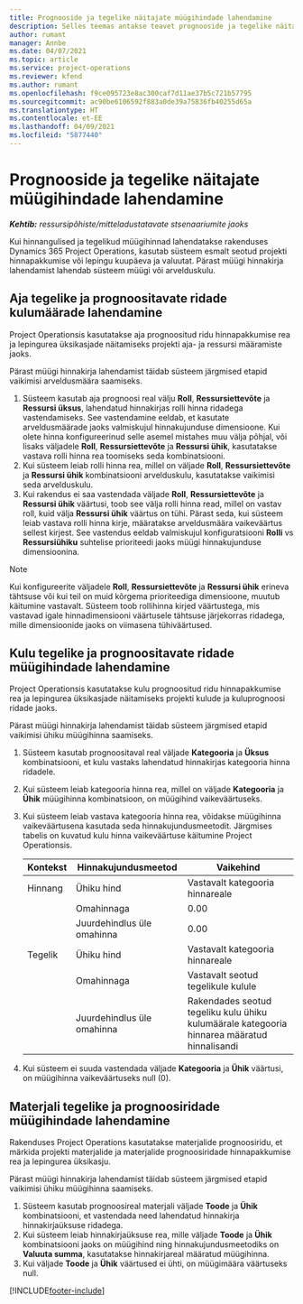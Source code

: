 ```yaml
---
title: Prognooside ja tegelike näitajate müügihindade lahendamine
description: Selles teemas antakse teavet prognooside ja tegelike näitajate müügihindade lahendamise kohta.
author: rumant
manager: Annbe
ms.date: 04/07/2021
ms.topic: article
ms.service: project-operations
ms.reviewer: kfend
ms.author: rumant
ms.openlocfilehash: f9ce095723e8ac300caf7d11ae37b5c721b57795
ms.sourcegitcommit: ac90be6106592f883a0de39a75836fb40255d65a
ms.translationtype: HT
ms.contentlocale: et-EE
ms.lasthandoff: 04/09/2021
ms.locfileid: "5877440"
---
```

# <a name="resolve-sales-prices-for-estimates-and-actuals"></a>Prognooside ja tegelike näitajate müügihindade lahendamine

_**Kehtib:** ressursipõhiste/mitteladustatavate stsenaariumite jaoks_

Kui hinnangulised ja tegelikud müügihinnad lahendatakse rakenduses Dynamics 365 Project Operations, kasutab süsteem esmalt seotud projekti hinnapakkumise või lepingu kuupäeva ja valuutat. Pärast müügi hinnakirja lahendamist lahendab süsteem müügi või arvelduskulu.

## <a name="resolve-sales-rates-on-actual-and-estimate-lines-for-time"></a>Aja tegelike ja prognoositavate ridade kulumäärade lahendamine

Project Operationsis kasutatakse aja prognoositud ridu hinnapakkumise rea ja lepingurea üksikasjade näitamiseks projekti aja- ja ressursi määramiste jaoks.

Pärast müügi hinnakirja lahendamist täidab süsteem järgmised etapid vaikimisi arveldusmäära saamiseks.

1. Süsteem kasutab aja prognoosi real välju **Roll**, **Ressursiettevõte** ja **Ressursi üksus**, lahendatud hinnakirjas rolli hinna ridadega vastendamiseks. See vastendamine eeldab, et kasutate arveldusmäärade jaoks valmiskujul hinnakujunduse dimensioone. Kui olete hinna konfigureerinud selle asemel mistahes muu välja põhjal, või lisaks väljadele **Roll**, **Ressursiettevõte** ja **Ressursi ühik**, kasutatakse vastava rolli hinna rea toomiseks seda kombinatsiooni.
2. Kui süsteem leiab rolli hinna rea, millel on väljade **Roll**, **Ressursiettevõte** ja **Ressursi ühik** kombinatsiooni arvelduskulu, kasutatakse vaikimisi seda arvelduskulu.
3. Kui rakendus ei saa vastendada väljade **Roll**, **Ressursiettevõte** ja **Ressursi ühik** väärtusi, toob see välja rolli hinna read, millel on vastav roll, kuid välja **Ressursi ühik** väärtus on tühi. Pärast seda, kui süsteem leiab vastava rolli hinna kirje, määratakse arveldusmäära vaikeväärtus sellest kirjest. See vastendus eeldab valmiskujul konfiguratsiooni **Rolli** vs **Ressursiühiku** suhtelise prioriteedi jaoks müügi hinnakujunduse dimensioonina.

> [!NOTE]
> Kui konfigureerite väljadele **Roll**, **Ressursiettevõte** ja **Ressursi ühik** erineva tähtsuse või kui teil on muid kõrgema prioriteediga dimensioone, muutub käitumine vastavalt. Süsteem toob rollihinna kirjed väärtustega, mis vastavad igale hinnadimensiooni väärtusele tähtsuse järjekorras ridadega, mille dimensioonide jaoks on viimasena tühiväärtused.

## <a name="resolve-sales-rates-on-actual-and-estimate-lines-for-expense"></a>Kulu tegelike ja prognoositavate ridade müügihindade lahendamine

Project Operationsis kasutatakse kulu prognoositud ridu hinnapakkumise rea ja lepingurea üksikasjade näitamiseks projekti kulude ja kuluprognoosi ridade jaoks.

Pärast müügi hinnakirja lahendamist täidab süsteem järgmised etapid vaikimisi ühiku müügihinna saamiseks.

1. Süsteem kasutab prognoositaval real väljade **Kategooria** ja **Üksus** kombinatsiooni, et kulu vastaks lahendatud hinnakirjas kategooria hinna ridadele.
2. Kui süsteem leiab kategooria hinna rea, millel on väljade **Kategooria** ja **Ühik** müügihinna kombinatsioon, on müügihind vaikeväärtuseks.
3. Kui süsteem leiab vastava kategooria hinna rea, võidakse müügihinna vaikeväärtusena kasutada seda hinnakujundusmeetodit. Järgmises tabelis on kuvatud kulu hinna vaikeväärtuse käitumine Project Operationsis.

    | Kontekst | Hinnakujundusmeetod | Vaikehind |
    | --- | --- | --- |
    | Hinnang | Ühiku hind | Vastavalt kategooria hinnareale |
    | &nbsp; | Omahinnaga | 0.00 |
    | &nbsp; | Juurdehindlus üle omahinna | 0.00 |
    | Tegelik | Ühiku hind | Vastavalt kategooria hinnareale |
    | &nbsp; | Omahinnaga | Vastavalt seotud tegelikule kulule |
    | &nbsp; | Juurdehindlus üle omahinna | Rakendades seotud tegeliku kulu ühiku kulumäärale kategooria hinnarea määratud hinnalisandi |

4. Kui süsteem ei suuda vastendada väljade **Kategooria** ja **Ühik** väärtusi, on müügihinna vaikeväärtuseks null (0).

## <a name="resolve-sales-rates-on-actual-and-estimate-lines-for-material"></a>Materjali tegelike ja prognoosiridade müügihindade lahendamine

Rakenduses Project Operations kasutatakse materjalide prognoosiridu, et märkida projekti materjalide ja materjalide prognoosiridade hinnapakkumise rea ja lepingurea üksikasju.

Pärast müügi hinnakirja lahendamist täidab süsteem järgmised etapid vaikimisi ühiku müügihinna saamiseks.

1. Süsteem kasutab prognoosireal materjali väljade **Toode** ja **Ühik** kombinatsiooni, et vastendada need lahendatud hinnakirja hinnakirjaüksuse ridadega.
2. Kui süsteem leiab hinnakirjaüksuse rea, mille väljade **Toode** ja **Ühik** kombinatsiooni jaoks on müügihind ning hinnakujundusmeetodiks on **Valuuta summa**, kasutatakse hinnakirjareal määratud müügihinna.
3. Kui väljade **Toode** ja **Ühik** väärtused ei ühti, on müügimäära väärtuseks null.



[!INCLUDE[footer-include](../includes/footer-banner.md)]
